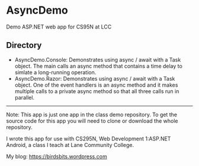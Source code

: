 # AsyncDemo
Demo ASP.NET web app for CS95N at LCC


## Directory

* AsyncDemo.Console: Demonstrates using async / await with a Task object. The main calls an async method that contains a time delay to simlate a long-running operation.
* AsyncDemo.Razor: Demonstrates using async / await with a Task object. One of the event handlers is an async method and it makes multiple calls to a private async method so that all three calls run in parallel.
----

Note: This app is just one app in the class demo repository.
To get the source code for this app you will need to
clone or download the whole repository.


I wrote this app for use with CS295N, Web Development 1:ASP.NET Android, a class I teach at Lane Community College.

My blog:
<https://birdsbits.wordpress.com>
